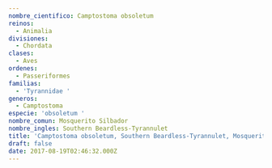 ```yaml
---
nombre_cientifico: Camptostoma obsoletum
reinos:
  - Animalia
divisiones:
  - Chordata
clases:
  - Aves
ordenes:
  - Passeriformes
familias:
  - 'Tyrannidae '
generos:
  - Camptostoma
especie: 'obsoletum '
nombre_comun: Mosquerito Silbador
nombre_ingles: Southern Beardless-Tyrannulet
title: 'Camptostoma obsoletum, Southern Beardless-Tyrannulet, Mosquerito Silbador'
draft: false
date: 2017-08-19T02:46:32.000Z
---
```



